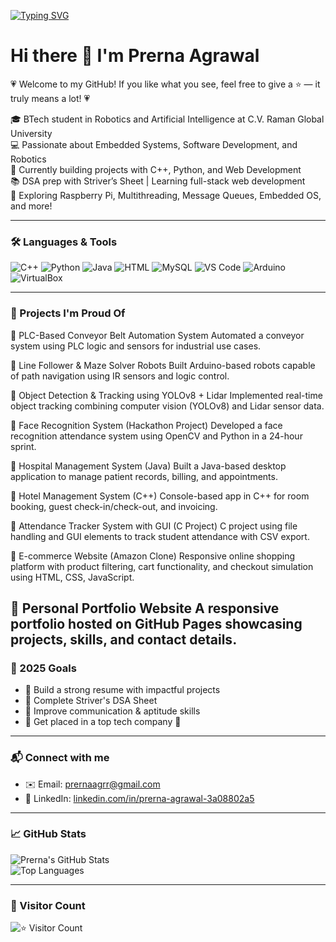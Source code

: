 <!-- Typing animation -->
[![Typing SVG](https://readme-typing-svg.herokuapp.com?font=Fira+Code&size=25&pause=1000&color=FF1493&width=600&lines=Hi+I'm+Prerna+Agrawal;BTech+Student+%7C+Robotics+%26+AI;Passionate+about+Tech+%26+Innovation)](https://git.io/typing-svg)

# Hi there 👋 I'm Prerna Agrawal  
💗 Welcome to my GitHub! If you like what you see, feel free to give a ⭐ — it truly means a lot! 💗

🎓 BTech student in Robotics and Artificial Intelligence at C.V. Raman Global University  
💻 Passionate about Embedded Systems, Software Development, and Robotics  
🚀 Currently building projects with C++, Python, and Web Development  
📚 DSA prep with Striver’s Sheet | Learning full-stack web development  
🌱 Exploring Raspberry Pi, Multithreading, Message Queues, Embedded OS, and more!

---

### 🛠️ Languages & Tools
![C++](https://img.shields.io/badge/-C++-00599C?style=flat&logo=c%2B%2B)
![Python](https://img.shields.io/badge/-Python-3776AB?style=flat&logo=python)
![Java](https://img.shields.io/badge/-Java-007396?style=flat&logo=java)
![HTML](https://img.shields.io/badge/-HTML5-E34F26?style=flat&logo=html5)
![MySQL](https://img.shields.io/badge/-MySQL-4479A1?style=flat&logo=mysql)
![VS Code](https://img.shields.io/badge/-VS%20Code-007ACC?style=flat&logo=visual-studio-code)
![Arduino](https://img.shields.io/badge/-Arduino-00979D?style=flat&logo=arduino)
![VirtualBox](https://img.shields.io/badge/-VirtualBox-183A61?style=flat&logo=virtualbox&logoColor=white)

---

### 🔧 Projects I'm Proud Of
🔹 PLC-Based Conveyor Belt Automation System
Automated a conveyor system using PLC logic and sensors for industrial use cases.

🔹 Line Follower & Maze Solver Robots
Built Arduino-based robots capable of path navigation using IR sensors and logic control.

🔹 Object Detection & Tracking using YOLOv8 + Lidar
Implemented real-time object tracking combining computer vision (YOLOv8) and Lidar sensor data.

🔹 Face Recognition System (Hackathon Project)
Developed a face recognition attendance system using OpenCV and Python in a 24-hour sprint.

🔹 Hospital Management System (Java)
Built a Java-based desktop application to manage patient records, billing, and appointments.

🔹 Hotel Management System (C++)
Console-based app in C++ for room booking, guest check-in/check-out, and invoicing.

🔹 Attendance Tracker System with GUI (C Project)
C project using file handling and GUI elements to track student attendance with CSV export.

🔹 E-commerce Website (Amazon Clone)
Responsive online shopping platform with product filtering, cart functionality, and checkout simulation using HTML, CSS, JavaScript.

🔹 Personal Portfolio Website
A responsive portfolio hosted on GitHub Pages showcasing projects, skills, and contact details.
---

### 🎯 2025 Goals  
- 🔸 Build a strong resume with impactful projects  
- 🔸 Complete Striver's DSA Sheet  
- 🔸 Improve communication & aptitude skills  
- 🔸 Get placed in a top tech company 💼

---

### 📬 Connect with me  
- ✉️ Email: [prernaagrr@gmail.com](mailto:prernaagrr@gmail.com)  
- 🔗 LinkedIn: [linkedin.com/in/prerna-agrawal-3a08802a5](https://www.linkedin.com/in/prerna-agrawal-3a08802a5)

---

### 📈 GitHub Stats  
![Prerna's GitHub Stats](https://github-readme-stats.vercel.app/api?username=Prernaagrawal1&show_icons=true&theme=radical)  
![Top Languages](https://github-readme-stats.vercel.app/api/top-langs/?username=Prernaagrawal1&layout=compact&theme=radical)

---

### 👀 Visitor Count  
![⭐ Visitor Count](https://komarev.com/ghpvc/?username=Prernaagrawal1&label=Profile%20Visitors&color=ff69b4&style=flat-square)
